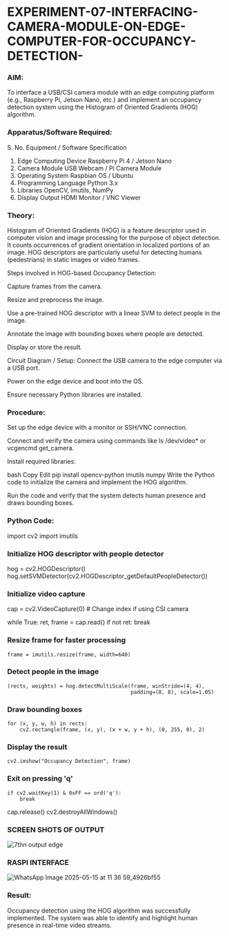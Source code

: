 # EXPERIMENT-07-INTERFACING-CAMERA-MODULE-ON-EDGE-COMPUTER-FOR-OCCUPANCY-DETECTION-


### AIM:
To interface a USB/CSI camera module with an edge computing platform (e.g., Raspberry Pi, Jetson Nano, etc.) and implement an occupancy detection system using the Histogram of Oriented Gradients (HOG) algorithm.

### Apparatus/Software Required:
S. No.	Equipment / Software	Specification
1.	Edge Computing Device	Raspberry Pi 4 / Jetson Nano
2.	Camera Module	USB Webcam / Pi Camera Module
3.	Operating System	Raspbian OS / Ubuntu
4.	Programming Language	Python 3.x
5.	Libraries	OpenCV, imutils, NumPy
6.	Display Output	HDMI Monitor / VNC Viewer

### Theory:
Histogram of Oriented Gradients (HOG) is a feature descriptor used in computer vision and image processing for the purpose of object detection. It counts occurrences of gradient orientation in localized portions of an image. HOG descriptors are particularly useful for detecting humans (pedestrians) in static images or video frames.

Steps involved in HOG-based Occupancy Detection:

Capture frames from the camera.

Resize and preprocess the image.

Use a pre-trained HOG descriptor with a linear SVM to detect people in the image.

Annotate the image with bounding boxes where people are detected.

Display or store the result.

Circuit Diagram / Setup:
Connect the USB camera to the edge computer via a USB port.

Power on the edge device and boot into the OS.

Ensure necessary Python libraries are installed.

### Procedure:
Set up the edge device with a monitor or SSH/VNC connection.

Connect and verify the camera using commands like ls /dev/video* or vcgencmd get_camera.

Install required libraries:

bash
Copy
Edit
pip install opencv-python imutils numpy
Write the Python code to initialize the camera and implement the HOG algorithm.

Run the code and verify that the system detects human presence and draws bounding boxes.

 ###  Python Code:
 
import cv2
import imutils

###  Initialize HOG descriptor with people detector
hog = cv2.HOGDescriptor()
hog.setSVMDetector(cv2.HOGDescriptor_getDefaultPeopleDetector())

### Initialize video capture
cap = cv2.VideoCapture(0)  # Change index if using CSI camera

while True:
    ret, frame = cap.read()
    if not ret:
        break

  ### Resize frame for faster processing
    frame = imutils.resize(frame, width=640)

  ### Detect people in the image
    (rects, weights) = hog.detectMultiScale(frame, winStride=(4, 4),
                                            padding=(8, 8), scale=1.05)

 ### Draw bounding boxes
    for (x, y, w, h) in rects:
        cv2.rectangle(frame, (x, y), (x + w, y + h), (0, 255, 0), 2)

  ### Display the result
    cv2.imshow("Occupancy Detection", frame)

###  Exit on pressing 'q'
    if cv2.waitKey(1) & 0xFF == ord('q'):
        break

cap.release()
cv2.destroyAllWindows()


### SCREEN SHOTS OF OUTPUT 

![7thn output edge](https://github.com/user-attachments/assets/d6d0801c-3d24-4ef4-88d6-8fe4736ec776)




### RASPI INTERFACE 

![WhatsApp Image 2025-05-15 at 11 36 59_4926bf55](https://github.com/user-attachments/assets/bfe34691-1116-42dd-b722-be2f4821c628)



### Result:
Occupancy detection using the HOG algorithm was successfully implemented. The system was able to identify and highlight human presence in real-time video streams.
